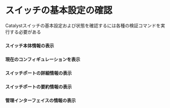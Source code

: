 # スイッチの基本設定の確認
Catalystスイッチの基本設定および状態を確認するには各種の検証コマンドを実行する必要がある

### `スイッチ本体情報の表示`

### `現在のコンフィギュレーションを表示`

### `スイッチポートの詳細情報の表示`

### `スイッチポートの要約情報の表示`

### `管理インターフェイスの情報の表示`
